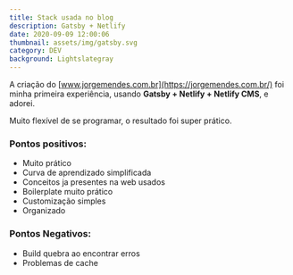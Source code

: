 ```yaml
---
title: Stack usada no blog
description: Gatsby + Netlify
date: 2020-09-09 12:00:06
thumbnail: assets/img/gatsby.svg
category: DEV
background: Lightslategray
---
```

A criação do [www.jorgemendes.com.br](https://jorgemendes.com.br/) foi minha primeira experiência, usando **Gatsby + Netlify + Netlify CMS**, e adorei. 

Muito flexível de se programar, o resultado foi super prático.



### Pontos positivos:

* Muito prático
* Curva de aprendizado simplificada
* Conceitos ja presentes na web usados
* Boilerplate muito prático
* Customização simples
* Organizado



### Pontos Negativos:

* Build quebra ao encontrar erros
* Problemas de cache
